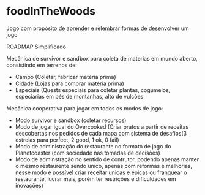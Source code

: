 # foodInTheWoods
Jogo com propósito de aprender e relembrar formas de desenvolver um jogo

ROADMAP Simplificado

Mecânica de survivor e sandbox para coleta de materias em mundo aberto, consistindo em terrenos de:
  - Campo (Coletar, fabricar matéria prima)
  - Cidade (Lojas para comprar matéria prima)
  - Especiais (Quests especiais para coletar plantas, cogumelos, especiarias em pés de montanhas, alto de vulcões

Mecânica cooperativa para jogar em todos os modos de jogo:
  - Modo survivor e sandbox (coletar recursos)
  - Modo de jogar igual do Overcooked (Criar pratos a partir de receitas descobertas nos pedidos de cada mapa com sistema de desafios(3 estrelas para perfect, 2 good, 1 ok, 0 fail)
  - Modo de administração do restaurante no formato de jogo do Planetcoaster (com sociedade nas tomadas de decisões)
  - Modo de adminstração no sentido de contrutor, podendo apenas manter o mesmo restaurente sendo unico, apenas com reformas e melhorias, nesse modo é possível criar receitar unicas e épicas ou franquear o restaurante, lucrar mais, porém ter restrições e dificuldades em inovações)
